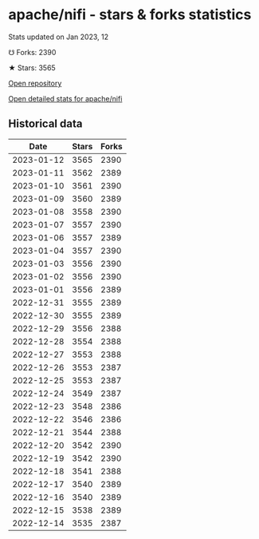 # apache/nifi - stars & forks statistics

Stats updated on Jan 2023, 12

☋ Forks: 2390

★ Stars: 3565

[Open repository](https://github.com/apache/nifi)

[Open detailed stats for apache/nifi](https://reviewgithub.com/rep/apache/nifi)

## Historical data
| Date | Stars | Forks |
|------|-------|-------|
| 2023-01-12 | 3565 | 2390 | 
| 2023-01-11 | 3562 | 2389 | 
| 2023-01-10 | 3561 | 2390 | 
| 2023-01-09 | 3560 | 2389 | 
| 2023-01-08 | 3558 | 2390 | 
| 2023-01-07 | 3557 | 2390 | 
| 2023-01-06 | 3557 | 2389 | 
| 2023-01-04 | 3557 | 2390 | 
| 2023-01-03 | 3556 | 2390 | 
| 2023-01-02 | 3556 | 2390 | 
| 2023-01-01 | 3556 | 2389 | 
| 2022-12-31 | 3555 | 2389 | 
| 2022-12-30 | 3555 | 2389 | 
| 2022-12-29 | 3556 | 2388 | 
| 2022-12-28 | 3554 | 2388 | 
| 2022-12-27 | 3553 | 2388 | 
| 2022-12-26 | 3553 | 2387 | 
| 2022-12-25 | 3553 | 2387 | 
| 2022-12-24 | 3549 | 2387 | 
| 2022-12-23 | 3548 | 2386 | 
| 2022-12-22 | 3546 | 2386 | 
| 2022-12-21 | 3544 | 2388 | 
| 2022-12-20 | 3542 | 2390 | 
| 2022-12-19 | 3542 | 2390 | 
| 2022-12-18 | 3541 | 2388 | 
| 2022-12-17 | 3540 | 2389 | 
| 2022-12-16 | 3540 | 2389 | 
| 2022-12-15 | 3538 | 2389 | 
| 2022-12-14 | 3535 | 2387 | 


